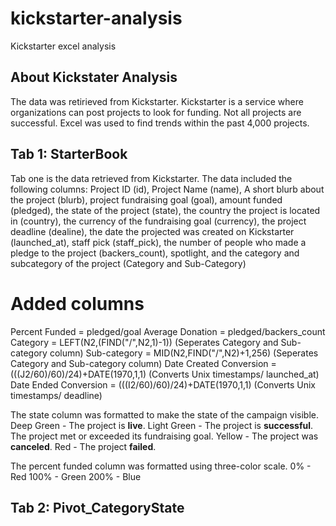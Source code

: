 # kickstarter-analysis
Kickstarter excel analysis

## About Kickstater Analysis
The data was retirieved from Kickstarter. Kickstarter is a service where organizations 
can post projects to look for funding. Not all projects are successful. Excel was used 
to find trends within the past 4,000 projects.

## Tab 1: StarterBook
Tab one is the data retrieved from Kickstarter. The data included the following columns:
Project ID (id), Project Name (name), A short blurb about the project (blurb), project 
fundraising goal (goal), amount funded (pledged), the state of the project (state), the 
country the project is located in (country), the currency of the fundraising goal 
(currency), the project deadline (dealine), the date the projected was created on 
Kickstarter (launched_at), staff pick (staff_pick), the number of people who made a 
pledge to the project (backers_count), spotlight, and the category and subcategory of the 
project (Category and Sub-Category)

# Added columns
  Percent Funded = pledged/goal
  Average Donation = pledged/backers_count
  Category = LEFT(N2,(FIND("/",N2,1)-1)) (Seperates Category and Sub-category column)
  Sub-category = MID(N2,FIND("/",N2)+1,256) (Seperates Category and Sub-category column)
  Date Created Conversion = (((J2/60)/60)/24)+DATE(1970,1,1) (Converts Unix timestamps/ launched_at)
  Date Ended Conversion = (((I2/60)/60)/24)+DATE(1970,1,1) (Converts Unix timestamps/ deadline)

The state column was formatted to make the state of the campaign visible. 
    Deep Green - The project is **live**.
    Light Green - The project is **successful**. The project met or exceeded its fundraising goal.
    Yellow - The project was **canceled**.
    Red - The project **failed**.
    
The percent funded column was formatted using three-color scale. 
    0% - Red
    100% - Green
    200% - Blue
    
## Tab 2: Pivot_CategoryState
